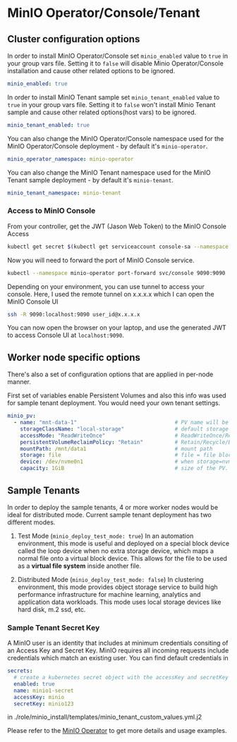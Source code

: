 # MinIO Operator/Console/Tenant

## Cluster configuration options

In order to install MinIO Operator/Console set `minio_enabled` value to `true` in your group vars file. Setting it to `false` will disable Minio Operator/Console installation and cause other related options to be ignored.
```yaml
minio_enabled: true
```

In order to install MinIO Tenant sample set `minio_tenant_enabled` value to `true` in your group vars file. Setting it to `false` won't install Minio Tenant sample and cause other related options(host vars) to be ignored.
```yaml
minio_tenant_enabled: true
```

You can also change the MinIO Operator/Console namespace used for the MinIO Operator/Console deployment - by default it's `minio-operator`.
```yaml
minio_operator_namespace: minio-operator
```

You can also change the MinIO Tenant namespace used for the MinIO Tenant sample deployment - by default it's `minio-tenant`.
```yaml
minio_tenant_namespace: minio-tenant
```
### Access to MinIO Console

From your controller, get the JWT (Jason Web Token) to the MinIO Console Access
```bash
kubectl get secret $(kubectl get serviceaccount console-sa --namespace minio-operator -o jsonpath="{.secrets[0].name}") --namespace minio-operator -o jsonpath="{.data.token}" | base64 --decode
```

Now you will need to forward the port of MinIO Console service.
```bash
kubectl --namespace minio-operator port-forward svc/console 9090:9090
```

Depending on your environment, you can use tunnel to access your console. Here, I used the remote tunnel on x.x.x.x which I can open the MinIO Console UI
```bash
ssh -R 9090:localhost:9090 user_id@x.x.x.x
```

You can now open the browser on your laptop, and use the generated JWT to access Console UI at `localhost:9090`.


## Worker node specific options

There's also a set of configuration options that are applied in per-node manner.

First set of variables enable Persistent Volumes and also this info was used for sample tenant deployment. You would need your own tenant settings.
```yaml
minio_pv:
  - name: "mnt-data-1"                               # PV name will be followed by kube_node name(e.g., mnt-data-1-hostname)
    storageClassName: "local-storage"                # default storage class name which PVC should match with
    accessMode: "ReadWriteOnce"                      # ReadWriteOnce/ReadOnlyMany/ReadWriteMany/ReadWriteOncePod
    persistentVolumeReclaimPolicy: "Retain"          # Retain/Recycle/Delete
    mountPath: /mnt/data1                            # mount path
    storage: file                                    # file = file block device, nvme = nvme m.2 SSDs.
    device: /dev/nvme0n1                             # when storage=nvme, device will be used for block device name. when storage=file, loop devices will be populated with /root/diskimage* automatically.
    capacity: 1GiB                                   # size of the PV. support only GiB/TiB
```

## Sample Tenants
In order to deploy the sample tenants, 4 or more worker nodes would be ideal for distributed mode. Current sample tenant deployment has two different modes. 

1. Test Mode (`minio_deploy_test_mode: true`)
In an automation environment, this mode is useful and deployed on a special block device called the loop device when no extra storage device, which maps a normal file onto a virtual block device. This allows for the file to be used as a **virtual file system** inside another file. 

2. Distributed Mode (`minio_deploy_test_mode: false`)
In clustering environment, this mode provides object storage service to build high performance infrastructure for machine learning, analytics and application data workloads. This mode uses local storage devices like hard disk, m.2 ssd, etc.

### Sample Tenant Secret Key
A MinIO user is an identity that includes at minimum credentials consiting of an Access Key and Secret Key. MinIO requires all incoming requests include credentials which match an existing user. You can find default credentials in 
```yaml
secrets:
  # create a kubernetes secret object with the accessKey and secretKey as defined here.
  enabled: true
  name: minio1-secret
  accessKey: minio
  secretKey: minio123
```
in ./role/minio_install/templates/minio_tenant_custom_values.yml.j2
 
Please refer to the [MinIO Operator](https://github.com/minio/operator) to get more details and usage examples.
